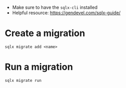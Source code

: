 - Make sure to have the `sqlx-cli` installed
- Helpful resource: https://gendevel.com/sqlx-guide/
# Create a migration
```
sqlx migrate add <name>
```

# Run a migration
```
sqlx migrate run
```